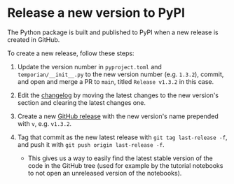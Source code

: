 # Release a new version to PyPI

The Python package is built and published to PyPI when a new release is created in GitHub.

To create a new release, follow these steps:

1. Update the version number in `pyproject.toml` and `temporian/__init__.py` to the new version number (e.g. `1.3.2`), commit, and open and merge a PR to `main`, titled `Release v1.3.2` in this case.

2. Edit the [changelog](../CHANGELOG.md) by moving the latest changes to the new version's section and clearing the latest changes one.

3. Create a new [GitHub release](https://docs.github.com/en/repositories/releasing-projects-on-github/managing-releases-in-a-repository#creating-a-release) with the new version's name prepended with `v`, e.g. `v1.3.2`.

4. Tag that commit as the new latest release with `git tag last-release -f`, and push it with `git push origin last-release -f`.
   - This gives us a way to easily find the latest stable version of the code in the GitHub tree (used for example by the tutorial notebooks to not open an unreleased version of the notebooks).
